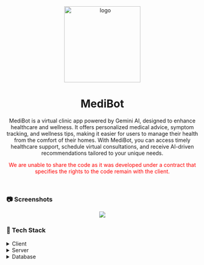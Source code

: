 
<div align="center">

  <img src="https://upload.wikimedia.org/wikipedia/commons/8/8a/Google_Gemini_logo.svg" alt="logo" width="200" height="auto" />
  <h1>MediBot</h1>
  <p>MediBot is a virtual clinic app powered by Gemini AI, designed to enhance healthcare and wellness. It offers personalized medical advice, symptom tracking, and wellness tips, making it easier for users to manage their health from the comfort of their homes. With MediBot, you can access timely healthcare support, schedule virtual consultations, and receive AI-driven recommendations tailored to your unique needs.</p>
  <p style="color: red;"> We are unable to share the code as it was developed under a contract that specifies the rights to the code remain with the client.</p>
  
  

</div>

<br />



<!-- Screenshots -->
### :camera: Screenshots

<div align="center"> 
 <img src="https://amazone-clone.storage.iran.liara.space/medibot-mock.png" />
</div>



<!-- TechStack -->
### :space_invader: Tech Stack

<details>
  <summary>Client</summary>
  <ul>
    <li><a href="https://flutter.dev/">Flutter</a></li>
    <li><a href="https://chornthorn.github.io/getx-docs/">Getx State Manager</a></li>
  </ul>
</details>


<details>
  <summary>Server</summary>
  <ul>
    <li><a href="https://nodejs.org/en">Node.js</a></li>
    <li><a href="https://expressjs.com/">Express.js</a></li>
  </ul>
</details>

<details>
<summary>Database</summary>
  <ul>
    <li><a href="https://www.mongodb.com/">MongoDB</a></li>
  </ul>
</details>


